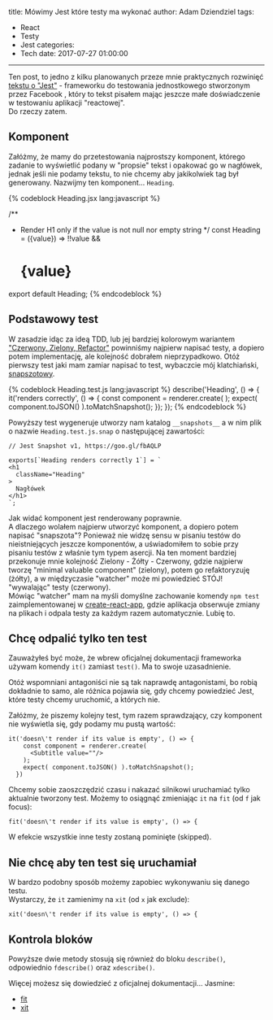 title: Mówimy Jest które testy ma wykonać
author: Adam Dziendziel
tags:
  - React
  - Testy
  - Jest
categories:
  - Tech
date: 2017-07-27 01:00:00
---
Ten post, to jedno z kilku planowanych przeze mnie praktycznych rozwinięć [tekstu o "Jest"](/testowanie-jest-wazne) - frameworku do testowania jednostkowego stworzonym przez Facebook , który to tekst pisałem mając jeszcze małe doświadczenie w testowaniu aplikacji "reactowej".   
Do rzeczy zatem.

## Komponent
Załóżmy, że mamy do przetestowania najprostszy komponent, którego zadanie to wyświetlić podany w "propsie" tekst i opakować go w nagłówek, jednak jeśli nie podamy tekstu, to nie chcemy aby jakikolwiek tag był generowany. Nazwijmy ten komponent... `Heading`.

{% codeblock Heading.jsx lang:javascript %}

/**
* Render H1 only if the value is not null nor empty string
*/
const Heading = ({value}) =>
  !!value && <h1 className="Heading"> {value} </h1>
    
export default Heading;
{% endcodeblock %}

## Podstawowy test
W zasadzie idąc za ideą TDD, lub jej bardziej kolorowym wariantem ["Czerwony, Zielony, Refactor"](http://itcraftsman.pl/red-green-refactor-testy-jednostkowe/) powinniśmy najpierw napisać testy, a dopiero potem implementację, ale kolejność dobrałem nieprzypadkowo. Otóż pierwszy test jaki mam zamiar napisać to test, wybaczcie mój klatchiański, [snapszotowy](https://facebook.github.io/jest/docs/snapshot-testing.html).

{% codeblock Heading.test.js lang:javascript %}
describe('Heading', () => {
  it('renders correctly', () => {
    const component = renderer.create(
      <Heading value="Nagłówek" />
    );
    expect( component.toJSON() ).toMatchSnapshot();
  });
});
{% endcodeblock %}

Powyższy test wygeneruje utworzy nam katalog `__snapshots__` a w nim plik o nazwie `Heading.test.js.snap` o następującej zawartości:

```
// Jest Snapshot v1, https://goo.gl/fbAQLP

exports[`Heading renders correctly 1`] = `
<h1
  className="Heading"
>
  Nagłówek
</h1>
`;
```

Jak widać komponent jest renderowany poprawnie.   
A dlaczego wolałem najpierw utworzyć komponent, a dopiero potem napisać "snapszota"? Ponieważ nie widzę sensu w pisaniu testów do nieistniejących jeszcze komponentów, a uświadomiłem to sobie przy pisaniu testów z właśnie tym typem asercji. Na ten moment bardziej przekonuje mnie kolejność Zielony -  Żółty - Czerwony, gdzie najpierw tworzę "minimal valuable component" (zielony), potem go refaktoryzuję (żółty), a w międzyczasie "watcher" może mi powiedzieć STÓJ! "wywalając" testy (czerwony).   
Mówiąc "watcher" mam na myśli domyślne zachowanie komendy `npm test` zaimplementowanej w [create-react-app](https://github.com/facebookincubator/create-react-app/blob/master/packages/react-scripts/template/README.md#running-tests), gdzie aplikacja obserwuje zmiany na plikach i odpala testy za każdym razem automatycznie. Lubię to.

## Chcę odpalić tylko ten test
Zauważyłeś być może, że wbrew oficjalnej dokumentacji frameworka używam komendy `it()` zamiast `test()`. Ma to swoje uzasadnienie.

Otóż wspomniani antagoniści nie są tak naprawdę antagonistami, bo robią dokładnie to samo, ale różnica pojawia się, gdy chcemy powiedzieć Jest, które testy chcemy uruchomić, a których nie.

Załóżmy, że piszemy kolejny test, tym razem sprawdzający, czy komponent nie wyświetla się, gdy podamy mu pustą wartość:

```
it('doesn\'t render if its value is empty', () => {
    const component = renderer.create(
      <Subtitle value=""/>
    );
    expect( component.toJSON() ).toMatchSnapshot();
  })
```
Chcemy sobie zaoszczędzić czasu i nakazać silnikowi uruchamiać tylko aktualnie tworzony test. Możemy to osiągnąć zmieniając `it` na `fit` (od `f` jak focus):
```
fit('doesn\'t render if its value is empty', () => {
```
W efekcie wszystkie inne testy zostaną pominięte (skipped).

## Nie chcę aby ten test się uruchamiał
W bardzo podobny sposób możemy zapobiec wykonywaniu się danego testu.   
Wystarczy, że `it` zamienimy na `xit` (od `x` jak exclude):
```
xit('doesn\'t render if its value is empty', () => {
```

## Kontrola bloków
Powyższe dwie metody stosują się również do bloku `describe()`, odpowiednio `fdescribe()` oraz `xdescribe()`.

Więcej możesz się dowiedzieć z oficjalnej dokumentacji... Jasmine:   
* [fit](https://jasmine.github.io/2.1/focused_specs.html)
* [xit](https://jasmine.github.io/2.0/introduction.html#section-Pending_Specs)
